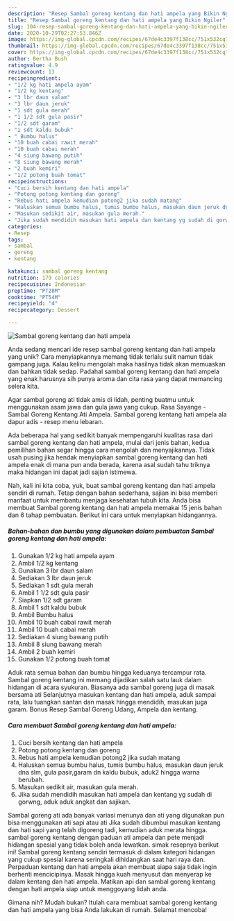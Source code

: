 ```yaml
---
description: "Resep Sambal goreng kentang dan hati ampela yang Bikin Ngiler"
title: "Resep Sambal goreng kentang dan hati ampela yang Bikin Ngiler"
slug: 104-resep-sambal-goreng-kentang-dan-hati-ampela-yang-bikin-ngiler
date: 2020-10-29T02:27:53.846Z
image: https://img-global.cpcdn.com/recipes/67de4c3397f138cc/751x532cq70/sambal-goreng-kentang-dan-hati-ampela-foto-resep-utama.jpg
thumbnail: https://img-global.cpcdn.com/recipes/67de4c3397f138cc/751x532cq70/sambal-goreng-kentang-dan-hati-ampela-foto-resep-utama.jpg
cover: https://img-global.cpcdn.com/recipes/67de4c3397f138cc/751x532cq70/sambal-goreng-kentang-dan-hati-ampela-foto-resep-utama.jpg
author: Bertha Bush
ratingvalue: 4.9
reviewcount: 13
recipeingredient:
- "1/2 kg hati ampela ayam"
- "1/2 kg kentang"
- "3 lbr daun salam"
- "3 lbr daun jeruk"
- "1 sdt gula merah"
- "1 1/2 sdt gula pasir"
- "1/2 sdt garam"
- "1 sdt kaldu bubuk"
- " Bumbu halus"
- "10 buah cabai rawit merah"
- "10 buah cabai merah"
- "4 siung bawang putih"
- "8 siung bawang merah"
- "2 buah kemiri"
- "1/2 potong buah tomat"
recipeinstructions:
- "Cuci bersih kentang dan hati ampela"
- "Potong potong kentang dan goreng"
- "Rebus hati ampela kemudian potong2 jika sudah matang"
- "Haluskan semua bumbu halus, tumis bumbu halus, masukan daun jeruk dna slm, gula pasir,garam dn kaldu bubuk, aduk2 hingga warna berubah."
- "Masukan sedikit air, masukan gula merah."
- "Jika sudah mendidih masukan hati ampela dan kentang yg sudah di gorwng, aduk aduk angkat dan sajikan."
categories:
- Resep
tags:
- sambal
- goreng
- kentang

katakunci: sambal goreng kentang 
nutrition: 179 calories
recipecuisine: Indonesian
preptime: "PT28M"
cooktime: "PT54M"
recipeyield: "4"
recipecategory: Dessert

---
```



![Sambal goreng kentang dan hati ampela](https://img-global.cpcdn.com/recipes/67de4c3397f138cc/751x532cq70/sambal-goreng-kentang-dan-hati-ampela-foto-resep-utama.jpg)

Anda sedang mencari ide resep sambal goreng kentang dan hati ampela yang unik? Cara menyiapkannya memang tidak terlalu sulit namun tidak gampang juga. Kalau keliru mengolah maka hasilnya tidak akan memuaskan dan bahkan tidak sedap. Padahal sambal goreng kentang dan hati ampela yang enak harusnya sih punya aroma dan cita rasa yang dapat memancing selera kita.

Agar sambal goreng ati tidak amis di lidah, penting buatmu untuk menggunakan asam jawa dan gula jawa yang cukup. Rasa Sayange - Sambal Goreng Kentang Ati Ampela. Sambal goreng kentang hati ampela ala dapur adis - resep menu lebaran.

Ada beberapa hal yang sedikit banyak mempengaruhi kualitas rasa dari sambal goreng kentang dan hati ampela, mulai dari jenis bahan, kedua pemilihan bahan segar hingga cara mengolah dan menyajikannya. Tidak usah pusing jika hendak menyiapkan sambal goreng kentang dan hati ampela enak di mana pun anda berada, karena asal sudah tahu triknya maka hidangan ini dapat jadi sajian istimewa.


Nah, kali ini kita coba, yuk, buat sambal goreng kentang dan hati ampela sendiri di rumah. Tetap dengan bahan sederhana, sajian ini bisa memberi manfaat untuk membantu menjaga kesehatan tubuh kita. Anda bisa membuat Sambal goreng kentang dan hati ampela memakai 15 jenis bahan dan 6 tahap pembuatan. Berikut ini cara untuk menyiapkan hidangannya.

<!--inarticleads1-->

##### Bahan-bahan dan bumbu yang digunakan dalam pembuatan Sambal goreng kentang dan hati ampela:

1. Gunakan 1/2 kg hati ampela ayam
1. Ambil 1/2 kg kentang
1. Gunakan 3 lbr daun salam
1. Sediakan 3 lbr daun jeruk
1. Sediakan 1 sdt gula merah
1. Ambil 1 1/2 sdt gula pasir
1. Siapkan 1/2 sdt garam
1. Ambil 1 sdt kaldu bubuk
1. Ambil  Bumbu halus
1. Ambil 10 buah cabai rawit merah
1. Ambil 10 buah cabai merah
1. Sediakan 4 siung bawang putih
1. Ambil 8 siung bawang merah
1. Ambil 2 buah kemiri
1. Gunakan 1/2 potong buah tomat


Aduk rata semua bahan dan bumbu hingga keduanya tercampur rata. Sambal goreng kentang ini memang dijadikan salah satu lauk dalam hidangan di acara syukuran. Biasanya ada sambal goreng juga di masak bersama ati Selanjutnya masukan kentang dan hati ampela, aduk sampai rata, lalu tuangkan santan dan masak hingga mendidih, masukan juga garam. Bonus Resep Sambal Goreng Udang, Ampela dan kentang. 

<!--inarticleads2-->

##### Cara membuat Sambal goreng kentang dan hati ampela:

1. Cuci bersih kentang dan hati ampela
1. Potong potong kentang dan goreng
1. Rebus hati ampela kemudian potong2 jika sudah matang
1. Haluskan semua bumbu halus, tumis bumbu halus, masukan daun jeruk dna slm, gula pasir,garam dn kaldu bubuk, aduk2 hingga warna berubah.
1. Masukan sedikit air, masukan gula merah.
1. Jika sudah mendidih masukan hati ampela dan kentang yg sudah di gorwng, aduk aduk angkat dan sajikan.


Sambal goreng ati ada banyak variasi menunya dan ati yang digunakan pun bisa menggunakan ati sapi atau ati Jika sudah dibumbui masukan kentang dan hati sapi yang telah digoreng tadi, kemudian aduk merata hingga. sambal goreng kentang dengan paduan ati ampela dan pete menjadi hidangan spesial yang tidak boleh anda lewatkan. simak resepnya berikut ini! Sambal goreng kentang sendiri termasuk di dalam kategori hidangan yang cukup spesial karena seringkali dihidangkan saat hari raya dan. Perpaduan kentang dan hati ampela akan membuat siapa saja tidak ingin berhenti mencicipinya. Masak hingga kuah menyusut dan menyerap ke dalam kentang dan hati ampela. Matikan api dan sambal goreng kentang dengan hati ampela siap untuk menggoyang lidah anda. 

Gimana nih? Mudah bukan? Itulah cara membuat sambal goreng kentang dan hati ampela yang bisa Anda lakukan di rumah. Selamat mencoba!
